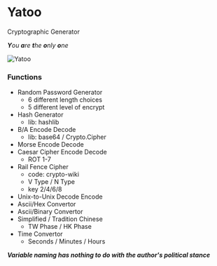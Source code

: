 # Yatoo
Cryptographic Generator

***Y**ou **a**re **t**he **o**nly **o**ne*

![Yatoo](https://websiteimage-1258728659.cos.na-siliconvalley.myqcloud.com/Yatoo2.png)

### Functions

- Random Password Generator
  - 6 different length choices
  - 5 different level of encrypt
- Hash Generator
  - lib: hashlib
- B/A Encode Decode
  - lib: base64 / Crypto.Cipher
- Morse Encode Decode
- Caesar Cipher Encode Decode
  - ROT 1-7
- Rail Fence Cipher
  - code: crypto-wiki
  - V Type / N Type
  - key 2/4/6/8
- Unix-to-Unix Decode Encode
- Ascii/Hex Convertor
- Ascii/Binary Convertor
- Simplified / Tradition Chinese
  - TW Phase / HK Phase
- Time Convertor
  - Seconds / Minutes / Hours



***Variable naming has nothing to do with the author's political stance***
